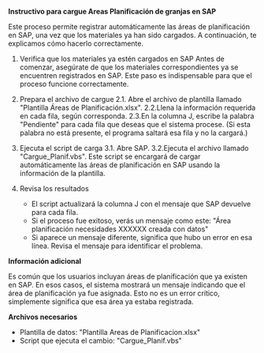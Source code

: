 **Instructivo para cargue Areas Planificación de granjas en SAP**

Este proceso permite registrar automáticamente las áreas de planificación en SAP, una vez que los materiales ya han sido cargados. A continuación, te explicamos cómo hacerlo correctamente.

1. Verifica que los materiales ya estén cargados en SAP
   Antes de comenzar, asegúrate de que los materiales correspondientes ya se encuentren registrados en SAP. Este paso es indispensable para que el proceso funcione correctamente.

2. Prepara el archivo de cargue
   2.1. Abre el archivo de plantilla llamado "Plantilla Áreas de Planificación.xlsx".
   2.2.Llena la información requerida en cada fila, según corresponda.
   2.3.En la columna J, escribe la palabra "Pendiente" para cada fila que deseas que el sistema procese.
   (Si esta palabra no está presente, el programa saltará esa fila y no la cargará.)

3. Ejecuta el script de carga
   3.1. Abre SAP.
   3.2.Ejecuta el archivo llamado "Cargue_Planif.vbs".
   Este script se encargará de cargar automáticamente las áreas de planificación en SAP usando la información de la plantilla.

4. Revisa los resultados
   - El script actualizará la columna J con el mensaje que SAP devuelve para cada fila.
   - Si el proceso fue exitoso, verás un mensaje como este: "Área planificación necesidades XXXXXX creada con datos"
   - Si aparece un mensaje diferente, significa que hubo un error en esa línea. Revisa el mensaje para identificar el problema.

**Información adicional**

   Es común que los usuarios incluyan áreas de planificación que ya existen en SAP.
   En esos casos, el sistema mostrará un mensaje indicando que el área de planificación ya fue asignada.
   Esto no es un error crítico, simplemente significa que esa área ya estaba registrada.

**Archivos necesarios**
   - Plantilla de datos: "Plantilla Areas de Planificacion.xlsx"
   - Script que ejecuta el cambio: "Cargue_Planif.vbs"
